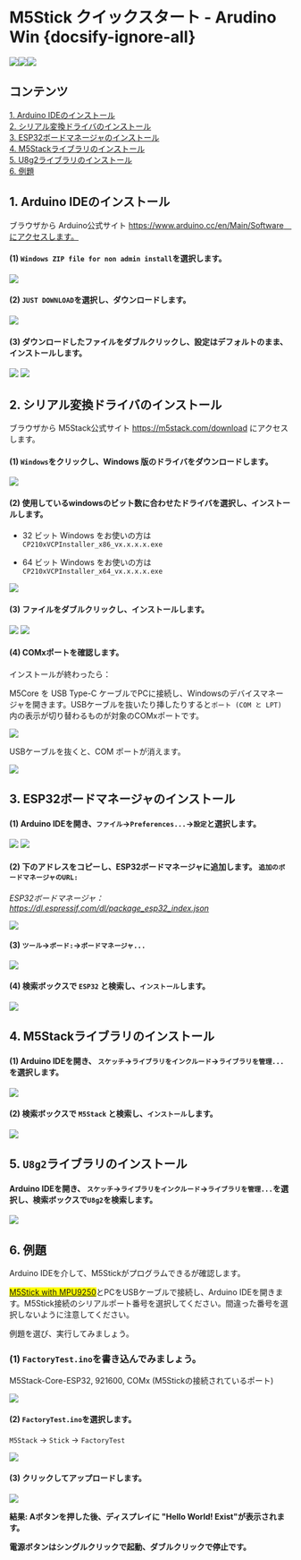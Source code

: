 # M5Stick クイックスタート - Arudino Win {docsify-ignore-all}

<img src="assets/img/getting_started_pics/m5stick/stick_01.png"><img src="assets/img/getting_started_pics/m5stick/stick_06.png"><img src="assets/img/windows-logo.png">

## コンテンツ

[1. Arduino IDEのインストール](#_1-arduino-ideのインストール)  
[2. シリアル変換ドライバのインストール](#_2-シリアル変換ドライバのインストール)  
[3. ESP32ボードマネージャのインストール](#_3-ESP32ボードマネージャのインストール)  
[4. M5Stackライブラリのインストール](#_4-M5Stackライブラリのインストール)  
[5. U8g2ライブラリのインストール](#_5-U8g2ライブラリのインストール)  
[6. 例題](#_6-例題)  

## 1. Arduino IDEのインストール

ブラウザから Arduino公式サイト https://www.arduino.cc/en/Main/Software　にアクセスします。

#### (1) `Windows ZIP file for non admin install`を選択します。

<img src="assets/img/getting_started_pics/m5stack_core/get_started_with_arduino_m5core/windows/arduino_cc_package.png">

#### (2) `JUST DOWNLOAD`を選択し、ダウンロードします。

<img src="assets/img/getting_started_pics/m5stack_core/get_started_with_arduino_m5core/windows/arduino_cc_package_02.png">

#### (3) ダウンロードしたファイルをダブルクリックし、設定はデフォルトのまま、インストールします。

<img src="assets/img/getting_started_pics/m5stack_core/get_started_with_arduino_m5core/windows/select_arduino_install_path.png">

<img src="assets/img/getting_started_pics/m5stack_core/get_started_with_arduino_m5core/windows/install_arduino_2.png">

## 2. シリアル変換ドライバのインストール

ブラウザから M5Stack公式サイト https://m5stack.com/download にアクセスします。

#### (1) `Windows`をクリックし、Windows 版のドライバをダウンロードします。

<img src="assets/img/getting_started_pics/m5stack_core/get_started_with_arduino_m5core/windows/download_usb_driver_win_01.png">

#### (2) 使用しているwindowsのビット数に合わせたドライバを選択し、インストールします。

* 32 ビット Windows をお使いの方は `CP210xVCPInstaller_x86_vx.x.x.x.exe`

* 64 ビット Windows をお使いの方は `CP210xVCPInstaller_x64_vx.x.x.x.exe`

<img src="assets/img/getting_started_pics/establish_serial_connection/windows_install_usb_driver01.png">

#### (3) ファイルをダブルクリックし、インストールします。

<img src="assets/img/getting_started_pics/establish_serial_connection/windows_install_usb_driver02.png">

<img src="assets/img/getting_started_pics/establish_serial_connection/windows_install_usb_driver03.png">

#### (4) COMxポートを確認します。

インストールが終わったら：

M5Core を USB Type-C ケーブルでPCに接続し、Windowsのデバイスマネージャを開きます。USBケーブルを抜いたり挿したりすると`ポート (COM と LPT)` 内の表示が切り替わるものが対象のCOMxポートです。

<img src="assets/img/getting_started_pics/m5stack_core/get_started_with_arduino_m5core/windows/check_serial_port_01_cn.png">

USBケーブルを抜くと、COM ポートが消えます。

<img src="assets/img/getting_started_pics/m5stack_core/get_started_with_arduino_m5core/windows/check_serial_port_02_cn.png">

## 3. ESP32ボードマネージャのインストール

#### (1) Arduino IDEを開き、`ファイル`->`Preferences...`->`設定`と選択します。

<img src="assets/img/getting_started_pics/m5stack_core/get_started_with_arduino_m5core/windows/quick_start_arduino_win_01_cn.png">

<img src="assets/img/getting_started_pics/m5stack_core/get_started_with_arduino_m5core/windows/quick_start_arduino_win_02_cn.png">

#### (2) 下のアドレスをコピーし、ESP32ボードマネージャに追加します。 `追加のボードマネージャのURL:`

*ESP32ボードマネージャ：https://dl.espressif.com/dl/package_esp32_index.json*

<img src="assets/img/getting_started_pics/m5stack_core/get_started_with_arduino_m5core/windows/quick_start_arduino_win_03_cn.png">

#### (3) `ツール`->`ボード:`->`ボードマネージャ...`

<img src="assets/img/getting_started_pics/m5stack_core/get_started_with_arduino_m5core/windows/quick_start_arduino_win_04_cn.png">

#### (4) 検索ボックスで `ESP32` と検索し、`インストール`します。

<img src="assets/img/getting_started_pics/m5stack_core/get_started_with_arduino_m5core/windows/quick_start_arduino_win_05_cn.png">

## 4. M5Stackライブラリのインストール

#### (1) Arduino IDEを開き、 `スケッチ`->`ライブラリをインクルード`->`ライブラリを管理...`を選択します。

<img src="assets/img/getting_started_pics/m5stack_core/get_started_with_arduino_m5core/windows/install_m5stack_lib_01_cn.png">

#### (2) 検索ボックスで `M5Stack` と検索し、`インストール`します。

<img src="assets/img/getting_started_pics/m5stack_core/get_started_with_arduino_m5core/windows/install_m5stack_lib_02_cn.png">

## 5. `U8g2`ライブラリのインストール

#### Arduino IDEを開き、 `スケッチ`->`ライブラリをインクルード`->`ライブラリを管理...`を選択し、検索ボックスで`U8g2`を検索します。

<img src="assets/img/getting_started_pics/m5stack_core/get_started_with_m5stick/install_u8g2.png">

## 6. 例題

Arduino IDEを介して、M5Stickがプログラムできるが確認します。

<mark>[M5Stick with MPU9250](https://img.alicdn.com/imgextra/i4/136588748/O1CN012EUdFpJIthEANlx_!!136588748.jpg)</mark>とPCをUSBケーブルで接続し、Arduino IDEを開きます。M5Stick接続のシリアルポート番号を選択してください。間違った番号を選択しないように注意してください。

例題を選び、実行してみましょう。

### (1) `FactoryTest.ino`を書き込んでみましょう。

M5Stack-Core-ESP32, 921600, COMx (M5Stickの接続されているポート)

<img src="assets/img/getting_started_pics/m5stack_core/get_started_with_arduino_m5core/windows/select_board_baudrate_serial_port.png">

#### (2) `FactoryTest.ino`を選択します。

`M5Stack` -> `Stick` -> `FactoryTest`

<img src="assets/img/getting_started_pics/m5stick/m5stick_arduino_windows_01.png">

#### (3) クリックしてアップロードします。

<img src="assets/img/getting_started_pics/m5stack_core/get_started_with_arduino_m5core/windows/arduino_upload.png">

**結果: Aボタンを押した後、ディスプレイに "Hello World! Exist"が表示されます。**

**電源ボタンはシングルクリックで起動、ダブルクリックで停止です。**
